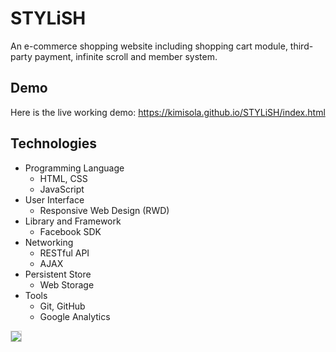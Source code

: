 # STYLiSH
An e-commerce shopping website including shopping cart module, third-party payment, infinite scroll and member system.

## Demo
Here is the live working demo: https://kimisola.github.io/STYLiSH/index.html

## Technologies
* Programming Language
    * HTML, CSS
    * JavaScript
* User Interface
    * Responsive Web Design (RWD)
* Library and Framework
    * Facebook SDK
* Networking
    * RESTful API
    * AJAX
* Persistent Store
    * Web Storage
* Tools
    * Git, GitHub
    * Google Analytics

<img style="border: 1px solid lightgrey; border-radius: 4px width:800px" src="https://i.imgur.com/cmJwoUf.jpg" />